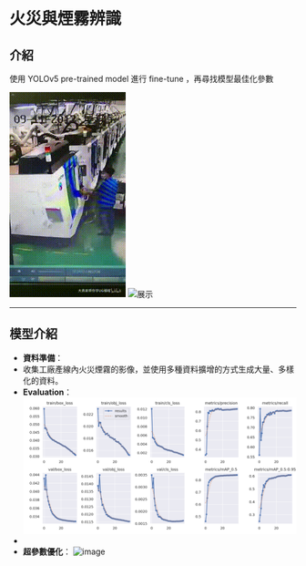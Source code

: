 # 火災與煙霧辨識

介紹
---
使用 YOLOv5 pre-trained model 進行 fine-tune ，再尋找模型最佳化參數

![展示](https://github.com/smalld14/computer-vision-project/blob/main/fire%20smoke/video/Work%20accident%20%20CNC%20machine%20catches%20fire720p%201%2C%20WEFIRE.gif)
![展示](https://github.com/smalld14/computer-vision-project/blob/main/fire%20smoke/video/DosHermanasSevilleSpainJune22022-ezgif.com-video-to-gif-converter.gif)

---

## 模型介紹
- **資料準備**：
- 收集工廠產線內火災煙霧的影像，並使用多種資料擴增的方式生成大量、多樣化的資料。
- **Evaluation**：
![image](https://github.com/smalld14/computer-vision-project/blob/main/fire%20smoke/asset/results.png)
- 
- **超參數優化**：
 ![image]([https://github.com/smalld14/computer-vision-project/blob/main/fire%20smoke/asset/results.png](https://github.com/smalld14/computer-vision-project/blob/main/fire%20smoke/asset/evolve.png))
